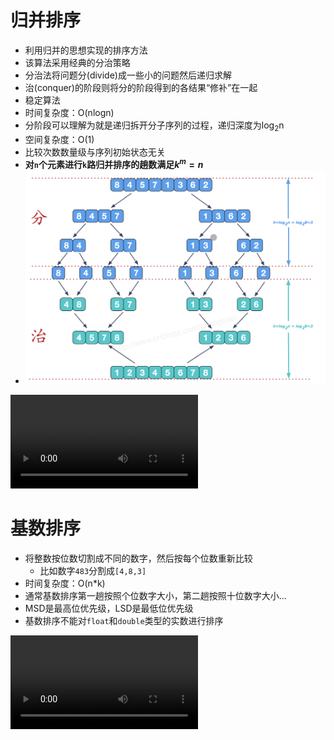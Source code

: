 # 归并排序

- 利用归并的思想实现的排序方法
- 该算法采用经典的分治策略
- 分治法将问题分(divide)成一些小的问题然后递归求解
- 治(conquer)的阶段则将分的阶段得到的各结果“修补”在一起
- 稳定算法
- 时间复杂度：O(nlogn)
- 分阶段可以理解为就是递归拆开分子序列的过程，递归深度为log<sub>2</sub>n
- 空间复杂度：O(1)
- 比较次数数量级与序列初始状态无关
- **对`n`个元素进行`k`路归并排序的趟数满足$k^m=n$**
- ![IMG_49289BED00CD-1](../../assets/images/IMG_49289BED00CD-1.jpeg)

<video id="my-video_html5_api" class="vjs-tech" preload="auto" src="http://vod0vwkapu4.vod.126.net/vod0vwkapu4/Fi0pFtc2_11586332_shd.mp4"></video>

# 基数排序

- 将整数按位数切割成不同的数字，然后按每个位数重新比较
  - 比如数字`483`分割成`[4,8,3]`
- 时间复杂度：O(n*k)
- 通常基数排序第一趟按照个位数字大小，第二趟按照十位数字大小...
- MSD是最高位优先级，LSD是最低位优先级
- 基数排序不能对`float`和`double`类型的实数进行排序

<video id="my-video_html5_api" class="vjs-tech" preload="auto" src="http://vod0vwkapu4.vod.126.net/vod0vwkapu4/cIPvwgjS_11585387_shd.mp4"></video>